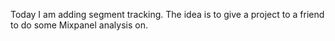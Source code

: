 Today I am adding segment tracking. The idea is to give a project to a friend to do some Mixpanel analysis on.
